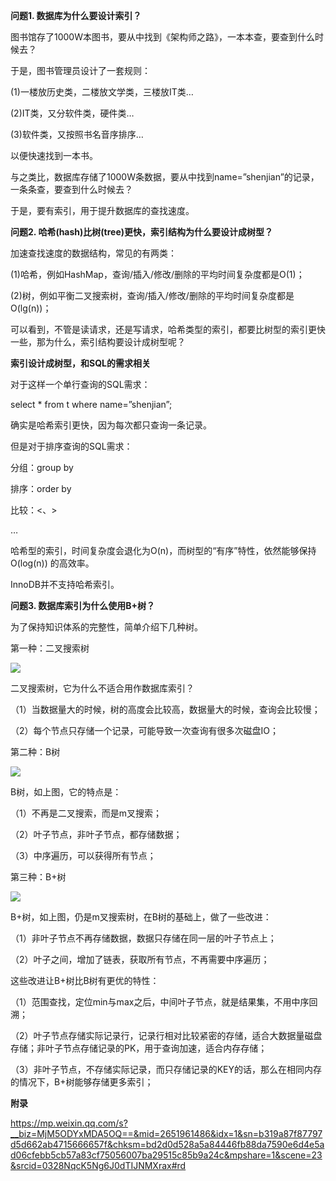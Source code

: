 **问题1. 数据库为什么要设计索引？**

图书馆存了1000W本图书，要从中找到《架构师之路》，一本本查，要查到什么时候去？

于是，图书管理员设计了一套规则：

(1)一楼放历史类，二楼放文学类，三楼放IT类…

(2)IT类，又分软件类，硬件类…

(3)软件类，又按照书名音序排序…

以便快速找到一本书。
 
与之类比，数据库存储了1000W条数据，要从中找到name=”shenjian”的记录，一条条查，要查到什么时候去？

于是，要有索引，用于提升数据库的查找速度。

**问题2. 哈希(hash)比树(tree)更快，索引结构为什么要设计成树型？**

加速查找速度的数据结构，常见的有两类：

(1)哈希，例如HashMap，查询/插入/修改/删除的平均时间复杂度都是O(1)；

(2)树，例如平衡二叉搜索树，查询/插入/修改/删除的平均时间复杂度都是O(lg(n))；

可以看到，不管是读请求，还是写请求，哈希类型的索引，都要比树型的索引更快一些，那为什么，索引结构要设计成树型呢？

**索引设计成树型，和SQL的需求相关**

对于这样一个单行查询的SQL需求：

select * from t where name=”shenjian”;

确实是哈希索引更快，因为每次都只查询一条记录。 

但是对于排序查询的SQL需求：

分组：group by

排序：order by

比较：<、>

…

哈希型的索引，时间复杂度会退化为O(n)，而树型的“有序”特性，依然能够保持O(log(n)) 的高效率。
 
InnoDB并不支持哈希索引。

**问题3. 数据库索引为什么使用B+树？**

为了保持知识体系的完整性，简单介绍下几种树。

第一种：二叉搜索树

![](https://github.com/c-agam/notes/blob/master/images/%E4%BA%8C%E5%8F%89%E6%A0%91.png)

二叉搜索树，它为什么不适合用作数据库索引？

（1）当数据量大的时候，树的高度会比较高，数据量大的时候，查询会比较慢；

（2）每个节点只存储一个记录，可能导致一次查询有很多次磁盘IO；

第二种：B树

![](https://github.com/c-agam/notes/blob/master/images/B%E6%A0%91.png)

B树，如上图，它的特点是：

（1）不再是二叉搜索，而是m叉搜索；

（2）叶子节点，非叶子节点，都存储数据；

（3）中序遍历，可以获得所有节点；

第三种：B+树

![](https://github.com/c-agam/notes/blob/master/images/B%2B%E6%A0%91.png)

B+树，如上图，仍是m叉搜索树，在B树的基础上，做了一些改进：

（1）非叶子节点不再存储数据，数据只存储在同一层的叶子节点上；

（2）叶子之间，增加了链表，获取所有节点，不再需要中序遍历；

这些改进让B+树比B树有更优的特性：

（1）范围查找，定位min与max之后，中间叶子节点，就是结果集，不用中序回溯；

（2）叶子节点存储实际记录行，记录行相对比较紧密的存储，适合大数据量磁盘存储；非叶子节点存储记录的PK，用于查询加速，适合内存存储；

（3）非叶子节点，不存储实际记录，而只存储记录的KEY的话，那么在相同内存的情况下，B+树能够存储更多索引；

**附录**

https://mp.weixin.qq.com/s?__biz=MjM5ODYxMDA5OQ==&mid=2651961486&idx=1&sn=b319a87f87797d5d662ab4715666657f&chksm=bd2d0d528a5a84446fb88da7590e6d4e5ad06cfebb5cb57a83cf75056007ba29515c85b9a24c&mpshare=1&scene=23&srcid=0328NqcK5Ng6J0dTIJNMXrax#rd
